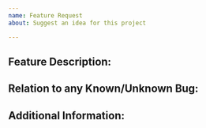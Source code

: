 ```yaml
---
name: Feature Request
about: Suggest an idea for this project

---
```


<!--

Have you read Doggy Talent's Issue Guidelines? By filing an Issue, you are expected to comply with it (refer to the "Reporting Bugs" Section of the Guidelines), including treating everyone with respect: https://github.com/ProPercivalalb/DoggyTalents/blob/master/.github/CONTRIBUTING.md

This header will not be reflected upon submitting this issue.

-->

## Feature Description:


## Relation to any Known/Unknown Bug:


## Additional Information:
